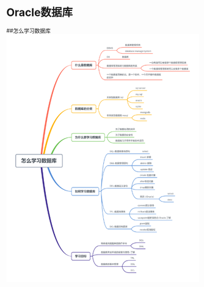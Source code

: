 # Oracle数据库
##怎么学习数据库
![image](https://github.com/LOSTYFAN/Oracle/blob/master/%E6%80%9D%E7%BB%B4%E5%AF%BC%E5%9B%BE%E5%9B%BE%E7%89%87/%E6%80%8E%E4%B9%88%E5%AD%A6%E4%B9%A0%E6%95%B0%E6%8D%AE%E5%BA%93.png)


